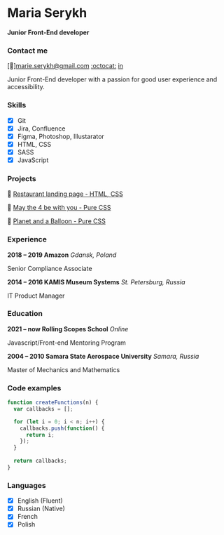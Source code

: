 # Maria Serykh

**Junior Front-End developer**

### Contact me
[:email:]<marie.serykh@gmail.com>
[:octocat:](https://github.com/mserykh)
[in](https://www.linkedin.com/in/mariaserykh/)

Junior Front-End developer with a passion for good user experience and accessibility.

### Skills

- [x] Git
- [x] Jira, Confluence
- [x] Figma, Photoshop, Illustarator
- [x] HTML, CSS
- [x] SASS
- [x] JavaScript

### Projects

🦄 [Restaurant landing page - HTML, CSS](https://mserykh.github.io/layout-restaurant/)

🦄 [May the 4 be with you - Pure CSS](https://codepen.io/trifle-on-a-stick/pen/zYvPwmo)

🦄 [Planet and a Balloon - Pure CSS](https://codepen.io/trifle-on-a-stick/pen/bGVeGrV)

### Experience

**2018 – 2019 Amazon** *Gdansk, Poland*

Senior Compliance Associate

**2014 – 2016 KAMIS Museum Systems** *St. Petersburg, Russia*

IT Product Manager

### Education

**2021 – now Rolling Scopes School** *Online*

Javascript/Front-end Mentoring Program

**2004 – 2010 Samara State Aerospace University** *Samara, Russia*

Master of Mechanics and Mathematics

### Code examples

```javascript
function createFunctions(n) {
  var callbacks = [];

  for (let i = 0; i < n; i++) {
    callbacks.push(function() {
      return i;
    });
  }
  
  return callbacks;
}
```

### Languages

- [x] English (Fluent)
- [x] Russian (Native)
- [x] French 
- [x] Polish
